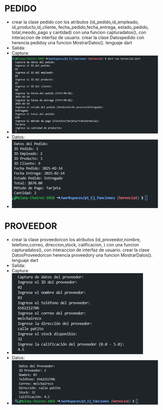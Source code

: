 # PEDIDO
* crear la clase pedido con los atributos (id_pedido,id_empleado, id_producto,id_cliente, fecha_pedido,fecha_entrega, estado_pedido, total,meodo_pago y cantidad) con una funcion capturadatos(), con interaccion de interfaz de usuario. crear la clase Datospedido con herencia pedidoy una funcion MostrarDatos(). lenguaje dart
* Salida:
* Captura:
* ![alt text](image-19.png)
* Datos:
* ![alt text](image-18.png)
# PROVEEDOR
* crear la clase proveedorcon los atributos (id_proveedor,nombre, telefono,correo, direccion,stock, calificacion, ) con una funcion capturadatos(), con interaccion de interfaz de usuario. crear la clase DatosProveedorcon herencia proveedory una funcion MostrarDatos(). lenguaje dart
* Salida:
* Captura:
* ![alt text](image-20.png)
* Datos:
* ![alt text](image-21.png)